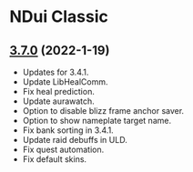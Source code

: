 # NDui Classic

## [3.7.0](https://github.com/siweia/NDui/tree/3.7.0) (2022-1-19)

- Updates for 3.4.1.
- Update LibHealComm.
- Fix heal prediction.
- Update aurawatch.
- Option to disable blizz frame anchor saver.
- Option to show nameplate target name.
- Fix bank sorting in 3.4.1.
- Update raid debuffs in ULD.
- Fix quest automation.
- Fix default skins.